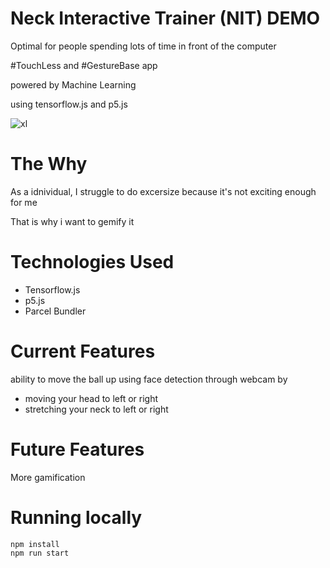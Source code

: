 # Neck Interactive Trainer (NIT) DEMO

Optimal for people spending lots of time in front of the computer

#TouchLess and #GestureBase app

powered by Machine Learning

using tensorflow.js and p5.js

![xl](https://user-images.githubusercontent.com/10913420/124362209-82237b80-dc2b-11eb-84b7-5dbcd103cd13.gif)


# The Why

As a idnividual, I struggle to do excersize
because it's not exciting enough for me

That is why i want to gemify it

# Technologies Used
- Tensorflow.js
- p5.js
- Parcel Bundler

# Current Features
ability to move the ball up using face detection through webcam by
- moving your head to left or right 
- stretching your neck to left or right


# Future Features
More gamification

# Running locally

```shel
npm install
npm run start
```
